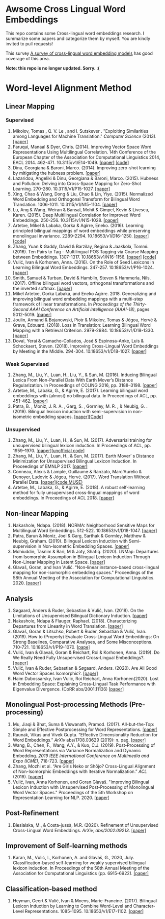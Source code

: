 # Awsome Cross Lingual Word Embeddings

This repo contains some Cross-lingual word embeddings research. I summarize some papers and categorize them by myself. You are kindly invited to pull requests!

This survey [A survey of cross-lingual word embedding models](https://arxiv.org/abs/1706.04902) has good coverage of this area.

**Note: this repo is no longer updated. Sorry. :(**

# Word-level Alignment Method

## Linear Mapping

### Supervised

1. Mikolov, Tomas , Q. V. Le , and I. Sutskever . "Exploiting Similarities among Languages for Machine Translation." *Computer Science* (2013). [[paper]](https://arxiv.org/pdf/1309.4168)
2. Faruqui, Manaal & Dyer, Chris. (2014). Improving Vector Space Word Representations Using Multilingual Correlation. 14th Conference of the European Chapter of the Association for Computational Linguistics 2014, EACL 2014. 462-471. 10.3115/v1/E14-1049. [[paper]](https://www.aclweb.org/anthology/E14-1049.pdf) [[code]](https://github.com/mfaruqui/crosslingual-cca)
3. Dinu, Georgiana & Baroni, Marco. (2014). Improving zero-shot learning by mitigating the hubness problem. [[paper]](http://de.arxiv.org/pdf/1412.6568)
4. Lazaridou, Angeliki & Dinu, Georgiana & Baroni, Marco. (2015). Hubness and Pollution: Delving into Cross-Space Mapping for Zero-Shot Learning. 270-280. 10.3115/v1/P15-1027.  [[paper]](https://www.researchgate.net/publication/301404734_Hubness_and_Pollution_Delving_into_Cross-Space_Mapping_for_Zero-Shot_Learning)
5. Xing, Chao & Wang, Dong & Liu, Chao & Lin, Yiye. (2015). Normalized Word Embedding and Orthogonal Transform for Bilingual Word Translation. 1006-1011. 10.3115/v1/N15-1104.  [[paper]](https://www.aclweb.org/anthology/N15-1104/)
6. Lu, Ang & Wang, Weiran & Bansal, Mohit & Gimpel, Kevin & Livescu, Karen. (2015). Deep Multilingual Correlation for Improved Word Embeddings. 250-256. 10.3115/v1/N15-1028.  [[paper]](https://www.researchgate.net/publication/301404407_Deep_Multilingual_Correlation_for_Improved_Word_Embeddings)
7. Artetxe, Mikel & Labaka, Gorka & Agirre, Eneko. (2016). Learning principled bilingual mappings of word embeddings while preserving monolingual invariance. 2289-2294. 10.18653/v1/D16-1250.  [[paper]](https://www.researchgate.net/publication/311990620_Learning_principled_bilingual_mappings_of_word_embeddings_while_preserving_monolingual_invariance) [[code]](https://github.com/artetxem/vecmap)
8. Zhang, Yuan & Gaddy, David & Barzilay, Regina & Jaakkola, Tommi. (2016). Ten Pairs to Tag – Multilingual POS Tagging via Coarse Mapping between Embeddings. 1307-1317. 10.18653/v1/N16-1156.  [[paper]](https://www.aclweb.org/anthology/N16-1156.pdf) [[code]](https://github.com/yuanzh/transfer_pos)
9. Vulić, Ivan & Korhonen, Anna. (2016). On the Role of Seed Lexicons in Learning Bilingual Word Embeddings. 247-257. 10.18653/v1/P16-1024.  [[paper]](https://www.aclweb.org/anthology/P16-1024/)
10. Smith, Samuel & Turban, David & Hamblin, Steven & Hammerla, Nils. (2017). Offline bilingual word vectors, orthogonal transformations and the inverted softmax.  [[paper]](https://arxiv.org/pdf/1702.03859)
11. Mikel Artetxe, Gorka Labaka, and Eneko Agirre. 2018. Generalizing and improving bilingual word embedding mappings with a multi-step framework of linear transformations. In *Proceedings of the Thirty-Second AAAI Conference on Artificial Intelligence (AAAI-18)*, pages 5012-5019. [[paper]](https://www.aaai.org/ocs/index.php/AAAI/AAAI18/paper/view/16935/16781)
12. Joulin, Armand & Bojanowski, Piotr & Mikolov, Tomas & Jégou, Hervé & Grave, Edouard. (2018). Loss in Translation: Learning Bilingual Word Mapping with a Retrieval Criterion. 2979-2984. 10.18653/v1/D18-1330. [[paper]](https://www.aclweb.org/anthology/D18-1330/)
13. Doval, Yerai & Camacho-Collados, José & Espinosa-Anke, Luis & Schockaert, Steven. (2018). Improving Cross-Lingual Word Embeddings by Meeting in the Middle. 294-304. 10.18653/v1/D18-1027.  [[paper]](https://www.aclweb.org/anthology/D18-1027/)

### Weak Supervised

1. Zhang, M., Liu, Y., Luan, H., Liu, Y., & Sun, M. (2016). Inducing Bilingual Lexica From Non-Parallel Data With Earth Mover’s Distance Regularization. In Proceedings of COLING 2016, pp. 3188–3198.  [[paper]](http://nlp.csai.tsinghua.edu.cn/~ly/papers/coling2016.pdf)
2. Artetxe, M., Labaka, G., & Agirre, E. (2017). Learning bilingual word embeddings with (almost) no bilingual data. In Proceedings of ACL, pp. 451–462. [[paper]](https://www.aclweb.org/anthology/P17-1042/)
3. Patra, B. , Moniz, J. R. A. , Garg, S. , Gormley, M. R. , & Neubig, G. . (2019). Bilingual lexicon induction with semi-supervision in non-isometric embedding spaces.  [[paper]](https://www.aclweb.org/anthology/P19-1018/)[[Code]](https://github.com/joelmoniz/BLISS)

### Unsupervised

1. Zhang, M., Liu, Y., Luan, H., & Sun, M. (2017). Adversarial training for unsupervised bilingual lexicon induction. In Proceedings of ACL, pp. 1959–1970. [[paper]](https://www.aclweb.org/anthology/P17-1179.pdf)[[unofficial code]](https://github.com/muyeby/Paper-Reimplement/tree/11610ef41ea8d1c4897a11799b6e80fa0496e67d/Adversarial-Lexicon-Induction/zhang2017acl)
2. Zhang, M., Liu, Y., Luan, H., & Sun, M. (2017). Earth Mover’ s Distance Minimization for Unsupervised Bilingual Lexicon Induction. In Proceedings of EMNLP 2017. [[paper]](https://www.aclweb.org/anthology/D17-1207.pdf)
3. Conneau, Alexis & Lample, Guillaume & Ranzato, Marc'Aurelio & Denoyer, Ludovic & Jégou, Hervé. (2017). Word Translation Without Parallel Data.  [[paper]](https://www.researchgate.net/publication/320344586_Word_Translation_Without_Parallel_Data)[(code MUSE)](https://github.com/facebookresearch/MUSE)
5. Artetxe, M., Labaka, G., & Agirre, E. (2018). A robust self-learning method for fully unsupervised cross-lingual mappings of word embeddings. In Proceedings of ACL 2018. [[paper]](https://arxiv.org/abs/1805.06297v2)


## Non-linear Mapping

1. Nakashole, Ndapa. (2018). NORMA: Neighborhood Sensitive Maps for Multilingual Word Embeddings. 512-522. 10.18653/v1/D18-1047.  [[paper]](https://www.aclweb.org/anthology/D18-1047/)
2. Patra, Barun & Moniz, Joel & Garg, Sarthak & Gormley, Matthew & Neubig, Graham. (2019). Bilingual Lexicon Induction with Semi-supervision in Non-Isometric Embedding Spaces.  [[paper]](https://www.aclweb.org/anthology/P19-1018/)
3. Mohiuddin, Tasnim & Bari, M & Joty, Shafiq. (2020). LNMap: Departures from Isomorphic Assumption in Bilingual Lexicon Induction Through Non-Linear Mapping in Latent Space.  [[paper]](https://www.researchgate.net/publication/341040113_LNMap_Departures_from_Isomorphic_Assumption_in_Bilingual_Lexicon_Induction_Through_Non-Linear_Mapping_in_Latent_Space)
4. Glavaš, Goran, and Ivan Vulić. "Non-linear instance-based cross-lingual mapping for non-isomorphic embedding spaces." Proceedings of the 58th Annual Meeting of the Association for Computational Linguistics. 2020. [[paper]](https://www.aclweb.org/anthology/2020.acl-main.675.pdf)

## Analysis

1. Søgaard, Anders & Ruder, Sebastian & Vulić, Ivan. (2018). On the Limitations of Unsupervised Bilingual Dictionary Induction.  [[paper]](https://www.aclweb.org/anthology/P18-1072/)
2. Nakashole, Ndapa & Flauger, Raphael. (2018). Characterizing Departures from Linearity in Word Translation.  [[paper]](https://www.aclweb.org/anthology/P18-2036.pdf)
3. Glavaš, Goran & Litschko, Robert & Ruder, Sebastian & Vulić, Ivan. (2019). How to (Properly) Evaluate Cross-Lingual Word Embeddings: On Strong Baselines, Comparative Analyses, and Some Misconceptions. 710-721. 10.18653/v1/P19-1070. [[pape]](https://www.aclweb.org/anthology/P19-1070.pdf)
4. Vulić, Ivan & Glavaš, Goran & Reichart, Roi & Korhonen, Anna. (2019). Do We Really Need Fully Unsupervised Cross-Lingual Embeddings?. [[paper]](https://www.aclweb.org/anthology/D19-1449/)	
5. Vulić, Ivan & Ruder, Sebastian & Søgaard, Anders. (2020). Are All Good Word Vector Spaces Isomorphic?.  [[paper]](https://www.researchgate.net/publication/340523938_Are_All_Good_Word_Vector_Spaces_Isomorphic)
6. Haim Dubossarsky, Ivan Vulic, Roi Reichart, Anna Korhonen(2020). Lost in Embedding Space: Explaining Cross-Lingual Task Performance with Eigenvalue Divergence. (CoRR abs/2001.11136) [[paper]](https://arxiv.org/abs/2001.11136)

## Monolingual Post-processing Methods (Pre-processing)

1. Mu, Jiaqi & Bhat, Suma & Viswanath, Pramod. (2017). All-but-the-Top: Simple and Effective Postprocessing for Word Representations.  [[paper]](https://arxiv.org/abs/1702.01417v2)
2. Raunak, Vikas and Vivek Gupta. “Effective Dimensionality Reduction for Word Embeddings.” *ArXiv* abs/1708.03629 (2019): n. pag. [[paper]](https://www.aclweb.org/anthology/W19-4328/)
3. Wang, B., Chen, F., Wang, A.Y., & Kuo, C.J. (2019). Post-Processing of Word Representations via Variance Normalization and Dynamic Embedding. *2019 IEEE International Conference on Multimedia and Expo (ICME)*, 718-723. [[paper]](https://arxiv.org/pdf/1808.06305.pdf)
4. Zhang, Mozhi et al. “Are Girls Neko or Shōjo? Cross-Lingual Alignment of Non-Isomorphic Embeddings with Iterative Normalization.” *ACL* (2019). [[paper]](https://arxiv.org/abs/1906.01622)
5. Vulić, Ivan, Anna Korhonen, and Goran Glavaš. "Improving Bilingual Lexicon Induction with Unsupervised Post-Processing of Monolingual Word Vector Spaces." Proceedings of the 5th Workshop on Representation Learning for NLP. 2020. [[paper]](https://www.aclweb.org/anthology/2020.repl4nlp-1.7/)

## Post-Refinement

1. Biesialska, M., & Costa-jussà, M.R. (2020). Refinement of Unsupervised Cross-Lingual Word Embeddings. *ArXiv, abs/2002.09213*. [[paper]](https://arxiv.org/abs/2002.09213v1)

## Improvement of Self-learning methods

1. Karan, M., Vulić, I., Korhonen, A. and Glavaš, G., 2020, July. Classification-based self-learning for weakly supervised bilingual lexicon induction. In Proceedings of the 58th Annual Meeting of the Association for Computational Linguistics (pp. 6915-6922). [[paper]](https://www.aclweb.org/anthology/2020.acl-main.618.pdf)

## Classification-based method

1. Heyman, Geert & Vulić, Ivan & Moens, Marie-Francine. (2017). Bilingual Lexicon Induction by Learning to Combine Word-Level and Character-Level Representations. 1085-1095. 10.18653/v1/E17-1102. [[paper]](https://www.aclweb.org/anthology/E17-1102.pdf)

